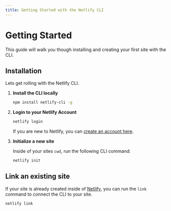 ```yaml
---
title: Getting Started with the Netlify CLI
---
```


# Getting Started

This guide will walk you though installing and creating your first site with the CLI.

## Installation

Lets get rolling with the Netlify CLI.

1. **Install the CLI locally**

   ```bash
   npm install netlify-cli -g
   ```

2. **Login to your Netlify Account**

   ```bash
   netlify login
   ```

   If you are new to Netlify, you can [create an account here](https://app.netlify.com/).

3) **Initialize a new site**

   Inside of your sites `cwd`, run the following CLI command:

   ```bash
   netlify init
   ```

## Link an existing site

If your site is already created inside of [Netlify](https://app.netlify.com/), you can run the `link` command to connect the CLI to your site.

```bash
netlify link
```
